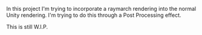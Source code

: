 ﻿In this project I'm trying to incorporate a raymarch rendering into the normal Unity rendering.
I'm trying to do this through a Post Processing effect.

This is still W.I.P.